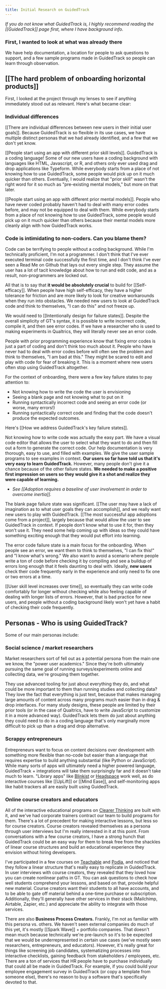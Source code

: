 ```yaml
---
title: Initial Research on GuidedTrack
---
```

*If you do not know what GuidedTrack is, I highly recommend reading the [[GuidedTrack]] page first, where I have background info.*

### First, I wanted to look at what was already there

We have help documentation, a location for people to ask questions to support, and a few sample programs made in GuidedTrack so people can learn through observation.

## [[The hard problem of onboarding horizontal products]]

First, I looked at the project through my lenses to see if anything immediately stood out as relevant. Here's what became clear:

### Individual differences

[[There are individual differences between new users in their initial user goals]]. Because GuidedTrack is so flexible in its use cases, we have multiple distinct personas that we had already identified, and a few that we don't yet know.

[[People start using an app with different prior skill levels]]. GuidedTrack is a coding language! Some of our new users have a coding background with languages like HTML, Javascript, or R, and others only ever used drag and drop applications like Typeform. While everybody starts from a place of not knowing how to use GuidedTrack, some people would pick up on it much quicker than others. Eventually, I would realize that "prior skill" wasn't the right word for it so much as "pre-existing mental models," but more on that later.

[[People start using an app with different prior mental models]]. People who have never coded probably haven't had to deal with many error codes before, and may not be equipped to deal with them. While everybody starts from a place of not knowing how to use GuidedTrack, some people would pick up on it much quicker than others because their mental models more cleanly align with how GuidedTrack works.

### Code is intimidating to non-coders. Can you blame them?

Code can be terrifying to people without a coding background. While I'm technically proficient, I'm not a programmer. I don't think that I've ever executed terminal code successfully the first time, and I don't think I've ever seen a Read Me on Github that lays out every single step. They assume the user has a lot of tacit knowledge about how to run and edit code, and as a result, non-programmers are locked out.

All that is to say that **it would be absolutely crucial** to build for [[Self-efficacy]]. When people have high self-efficacy, they have a higher tolerance for friction and are more likely to look for creative workarounds when they run into obstacles. We needed new users to look at GuidedTrack code and think to themselves, "I can do this" and not freeze up.

We would need to [[Intentionally design for failure states]]. Despite the overall simplicity of GT's syntax, it is possible to write incorrect code, compile it, and then see error codes. If we have a researcher who is used to making experiments in Qualtrics, they will literally never see an error code.

People with prior programming experience know that fixing error codes is just a part of coding and don't think too much about it. People who have never had to deal with error codes before will often see the problem and think to themselves, "I am bad at this." They might be scared to edit and play with code for fear of breaking it. This is a moment where new users often stop using GuidedTrack altogether.

For the context of onboarding, there were a few key failure states to pay attention to:

* Not knowing how to write the code the user is envisioning
* Seeing a blank page and not knowing what to put on it
* Running syntactically incorrect code and seeing an error code (or worse, many errors!)
* Running syntactically correct code and finding that the code doesn't produce the expected outcomes.

Here's [[How we address GuidedTrack's key failure states]].

Not knowing how to write code was actually the easy part. We have a visual code editor that allows the user to select what they want to do and then fill out a form to generate the correct code. Our help documentation is very thorough, easy to use, and filled with examples. We give the user sample programs to see examples in context. **Our users so far have told us that it's very easy to learn GuidedTrack.** However, many people don't give it a chance because of the other failure states. **We needed to make a positive first impression on users so they would give it a shot and realize they were capable of learning.**

* *See [[Adoption requires a baseline of user involvement in order to overcome inertia]].*

The blank page failure state was significant. [[The user may have a lack of imagination as to what user goals they can accomplish]], and we really want new users to play with GuidedTrack. [[The most successful app adoptions come from a project]], largely because that would allow the user to see GuidedTrack in context. If people don't know what to use it for, then they won't use it. They need some help coming up with ideas so they could have something exciting enough that they would put effort into learning.

The error code failure state is a main focus for the onboarding. When people see an error, we want them to think to themselves, "I can fix this!" and "I know what's wrong." We also want to avoid a scenario where people write a ton of code before checking it by compiling and see a buildup of errors long enough that it feels daunting to deal with. Ideally, **new users** check their code frequently early in the experience and only need to fix one or two errors at a time.

[[User skill level increases over time]], so eventually they can write code comfortably for longer without checking while also feeling capable of dealing with longer lists of errors. However, that is bad practice for new users, and people without a coding background likely won't yet have a habit of checking their code frequently.

## Personas - Who is using GuidedTrack?

Some of our main personas include:

### Social science / market researchers

Market researchers sort of fell out as a potential persona from the main one we know, the "power user academics." Since they're both ultimately pursuing the same goal of running surveys/experiments online and collecting data, we're grouping them together.

They use advanced tooling for just about everything they do, and what could be more important to them than running studies and collecting data? They love the fact that everything is just text, because that makes managing large amounts of content across many programs much easier than in drag & drop interfaces. For many study designs, these people are limited by their prior tools (or in the case of Qualtrics, have to write JavaScript to customize it in a more advanced way). GuidedTrack lets them do just about anything they could need to do in a coding language that's only marginally more difficult to pick up than a drag and drop alternative.

### Scrappy entrepreneurs

Entrepreneurs want to focus on content decisions over development with something more flexible than no-code but easier than a language that requires expertise to build anything substantial (like Python or JavaScript). While many sorts of apps will ultimately need a higher powered language, GuidedTrack + integrations will take them surprisingly far and it doesn't take much to learn. "Library apps" like [Blinkist](https://www.blinkist.com/) or [Headspace](https://www.headspace.com/) work well, as do interactive courses like [[UpLift]] or [[Mind Ease]], and self-monitoring apps like habit trackers all are easily built using GuidedTrack.

### Online course creators and educators

All of the interactive educational programs on [Clearer Thinking](https://www.clearerthinking.org/) are built with it, and we've had corporate trainers contract our team to build programs for them. There's a lot of precedent for making interactive lessons, but less so for course creators. Course creators revealed themselves as a persona through user interviews but I'm really interested in it at this point. From conversations with a few course creators, I have a strong hunch that GuidedTrack could be an easy way for them to break free from the shackles of linear course structures and build an educational experience they envision without hiring developers.

I've participated in a few courses on [Teachable](https://teachable.com/) and [Podia](https://www.podia.com/), and noticed that they follow a linear structure that's really easy to replicate in GuidedTrack. In user interviews with course creators, they revealed that they loved how you can create nonlinear paths in GT. You can ask questions to check how well students comprehend your lessons, and based on that, provide helpful new material. Course creators want their students to all have accounts, and to be able to gate off material behind a one-time purchase or subscription. Additionally, they'll generally have other services in their stack (Mailchimp, Airtable, Zapier, etc.) and appreciate the ability to integrate with those services.

There are also **Business Process Creators.** Frankly, I'm not as familiar with this persona vs. others. We haven't seen external companies do much of this yet, it's mostly [[Spark Wave]] + portfolio companies. That doesn't mean much because technically we're pre-launch so it's to be expected that we would be underrepresented in certain use cases (we've mostly seen researchers, entrepreneurs, and educators). However, it's really great for things like screening job candidates, systematizing processes into interactive checklists, gaining feedback from stakeholders / employees, etc. There are a ton of services that HR people have to purchase individually that could all be made in GuidedTrack. For example, if you could build your employee engagement survey in GuidedTrack (or copy a template from someone else), there's no reason to buy a software that's specifically devoted to that.